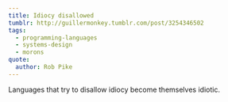 ```yaml
---
title: Idiocy disallowed
tumblr: http://guillermonkey.tumblr.com/post/3254346502
tags:
  - programming-languages
  - systems-design
  - morons
quote:
  author: Rob Pike
---
```


Languages that try to disallow idiocy become themselves idiotic.
